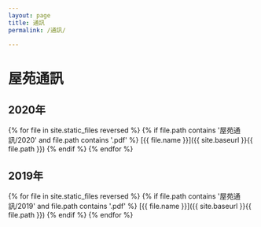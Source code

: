 ```yaml
---
layout: page
title: 通訊
permalink: /通訊/

---
```


# 屋苑通訊

## 2020年

{% for file in site.static_files reversed %}
    {% if file.path contains '屋苑通訊/2020' and file.path contains '.pdf' %}
[{{ file.name }}]({{ site.baseurl }}{{ file.path }})
    {% endif %}
{% endfor %}

## 2019年

{% for file in site.static_files reversed %}
    {% if file.path contains '屋苑通訊/2019' and file.path contains '.pdf' %}
[{{ file.name }}]({{ site.baseurl }}{{ file.path }})
    {% endif %}
{% endfor %}
